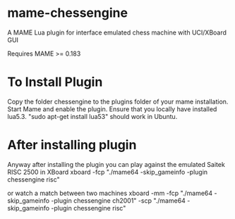 # mame-chessengine
A MAME Lua plugin for interface emulated chess machine with UCI/XBoard GUI

Requires MAME >= 0.183

# To Install Plugin

Copy the folder chessengine to the plugins folder of your mame installation. Start Mame and enable the plugin. Ensure that you locally have installed lua5.3. "sudo apt-get install lua53" should work in Ubuntu.

# After installing plugin

Anyway after installing the plugin you can play against the emulated Saitek RISC 2500 in XBoard
xboard -fcp "./mame64 -skip_gameinfo -plugin chessengine risc"

or watch a match between two machines
xboard -mm -fcp "./mame64 -skip_gameinfo -plugin chessengine ch2001" -scp "./mame64 -skip_gameinfo -plugin chessengine risc"
